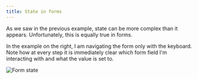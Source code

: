```yaml
---
title: State in forms
---
```


<div class="panels">
<div>

As we saw in the previous example, state can be more complex than it appears. Unfortunately, this is equally true in forms.

In the example on the right, I am navigating the form only with the keyboard. Note how at every step it is immediately clear which form field I'm interacting with and what the value is set to.

</div>
<div>

![Form state](../fullform.gif)

</div>
</div>



